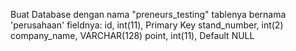 Buat Database dengan nama "preneurs_testing"
tablenya bernama 'perusahaan'
fieldnya:
    id, int(11), Primary Key
    stand_number, int(2)
    company_name, VARCHAR(128)
    point, int(11), Default NULL